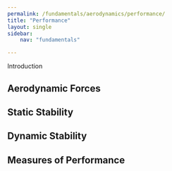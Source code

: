 ```yaml
---
permalink: /fundamentals/aerodynamics/performance/
title: "Performance"
layout: single
sidebar:
    nav: "fundamentals"

---
```


Introduction

## Aerodynamic Forces

## Static Stability

## Dynamic Stability

## Measures of Performance

